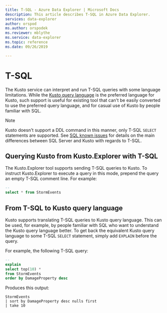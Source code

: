 ```yaml
---
title: T-SQL - Azure Data Explorer | Microsoft Docs
description: This article describes T-SQL in Azure Data Explorer.
services: data-explorer
author: orspod
ms.author: orspodek
ms.reviewer: mblythe
ms.service: data-explorer
ms.topic: reference
ms.date: 09/26/2019

---
```

# T-SQL

The Kusto service can interpret and run T-SQL queries with some language limitations.
While the [Kusto query language](../../query/index.md) is the preferred language
for Kusto, such support is useful for existing tool that can't be easily converted
to use the preferred query language, and for casual use of Kusto by people familiar
with SQL.

> [!NOTE]
> Kusto doesn't support a DDL command in this manner, only T-SQL
> `SELECT` statements are supported. See [SQL known issues](./sqlknownissues.md) for
> details on the main differences between SQL Server and Kusto with regards to
> T-SQL.

## Querying Kusto from Kusto.Explorer with T-SQL

The Kusto.Explorer tool supports sending T-SQL queries to Kusto.
To instruct Kusto.Explorer to execute a query in this mode,
prepend the query an empty T-SQL comment line. For example:

```sql
--
select * from StormEvents
```

## From T-SQL to Kusto query language

Kusto supports translating T-SQL queries to Kusto query language. This can be
used, for example, by people familiar with SQL who want to understand the
Kusto query language better. To get back the equivalent Kusto query language
to some T-SQL `SELECT` statement, simply add `EXPLAIN` before the query.

For example, the following T-SQL query:

```sql
--
explain
select top(10) *
from StormEvents
order by DamageProperty desc
```

Produces this output:

```kusto
StormEvents
| sort by DamageProperty desc nulls first
| take 10
```